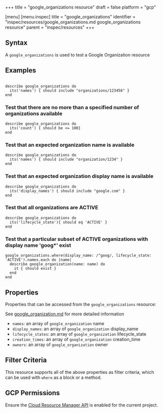 +++
title = "google_organizations resource"
draft = false
platform = "gcp"

[menu]
  [menu.inspec]
    title = "google_organizations"
    identifier = "inspec/resources/google_organizations.md google_organizations resource"
    parent = "inspec/resources"
+++


## Syntax
A `google_organizations` is used to test a Google Organization resource

## Examples
```

describe google_organizations do
  its('names') { should include "organizations/123456" }
end
```

### Test that there are no more than a specified number of organizations available

    describe google_organizations do
      its('count') { should be <= 100}
    end

### Test that an expected organization name is available

    describe google_organizations do
      its('names') { should include "organization/1234" }
    end

### Test that an expected organization display name is available

    describe google_organizations do
      its('display_names') { should include "google.com" }
    end
    
### Test that all organizations are ACTIVE

    describe google_organizations do
      its('lifecycle_state'){ should eq 'ACTIVE' }
    end    

### Test that a particular subset of ACTIVE organizations with display name 'goog*' exist

    google_organizations.where(display_name: /^goog/, lifecycle_state: 'ACTIVE').names.each do |name|
      describe google_organization(name: name) do
        it { should exist }
      end
    end

## Properties
Properties that can be accessed from the `google_organizations` resource:

See [google_organization.md](google_organization.md) for more detailed information
  * `names`: an array of `google_organization` name
  * `display_names`: an array of `google_organization` display_name
  * `lifecycle_states`: an array of `google_organization` lifecycle_state
  * `creation_times`: an array of `google_organization` creation_time
  * `owners`: an array of `google_organization` owner

## Filter Criteria
This resource supports all of the above properties as filter criteria, which can be used
with `where` as a block or a method.

## GCP Permissions

Ensure the [Cloud Resource Manager API](https://console.cloud.google.com/apis/library/cloudresourcemanager.googleapis.com/) is enabled for the current project.

